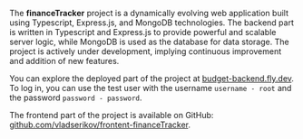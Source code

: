 The **financeTracker** project is a dynamically evolving web application built using Typescript, Express.js, and MongoDB technologies. The backend part is written in Typescript and Express.js to provide powerful and scalable server logic, while MongoDB is used as the database for data storage. The project is actively under development, implying continuous improvement and addition of new features.

You can explore the deployed part of the project at [budget-backend.fly.dev](https://budget-backend.fly.dev/). To log in, you can use the test user with the username `username - root` and the password `password - password`.

The frontend part of the project is available on GitHub: [github.com/vladserikov/frontent-financeTracker](https://github.com/vladserikov/frontent-financeTracker).
